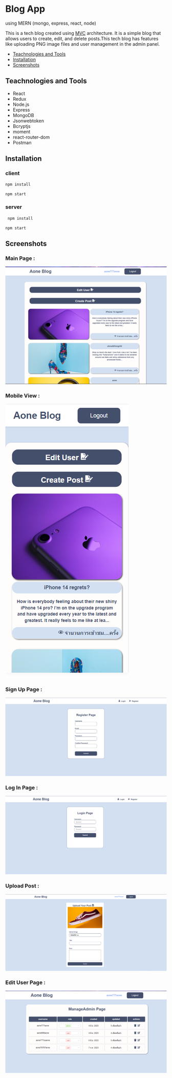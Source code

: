 # Blog App 
using MERN (mongo, express, react, node)

This is a tech blog created using [MVC](https://en.wikipedia.org/wiki/Model%E2%80%93view%E2%80%93controller) architecture. It is a simple blog that allows users to create, edit, and delete posts.This tech blog has features like uploading PNG image files and user management in the admin panel. 



- [Teachnologies and Tools](#teachnologies-and-tools)
- [Installation](#installation)
- [Screenshots](#screenshots)


## Teachnologies and Tools
- React
- Redux
- Node.js
- Express
- MongoDB
- Jsonwebtoken
- Bcryptjs
- moment
- react-router-dom
- Postman


## Installation

### client
```
npm install
```
```
npm start
```

### server
```
 npm install
```
```
npm start
```


## Screenshots

### Main Page :
![enter image description here](https://github.com/AoneDev2001/Blog-App-Fullstack/blob/main/client/public/Png%20Demo/Main%20Page%20.png?raw=true)
### Mobile View :
   ![enter image description here](https://github.com/AoneDev2001/Blog-App-Fullstack/blob/main/client/public/Png%20Demo/Mobile%20View.png?raw=true)
### Sign Up Page :
![enter image description here](https://github.com/AoneDev2001/Blog-App-Fullstack/blob/main/client/public/Png%20Demo/Sign%20Up%20Page.png?raw=true)
### Log In Page :
![enter image description here](https://github.com/AoneDev2001/Blog-App-Fullstack/blob/main/client/public/Png%20Demo/Login%20Page.png?raw=true)
### Upload Post :
![enter image description here](https://github.com/AoneDev2001/Blog-App-Fullstack/blob/main/client/public/Png%20Demo/Upload%20Post%20.png?raw=true)
### Edit User Page :
![enter image description here](https://github.com/AoneDev2001/Blog-App-Fullstack/blob/main/client/public/Png%20Demo/Edit%20User%20Page.png?raw=true)



